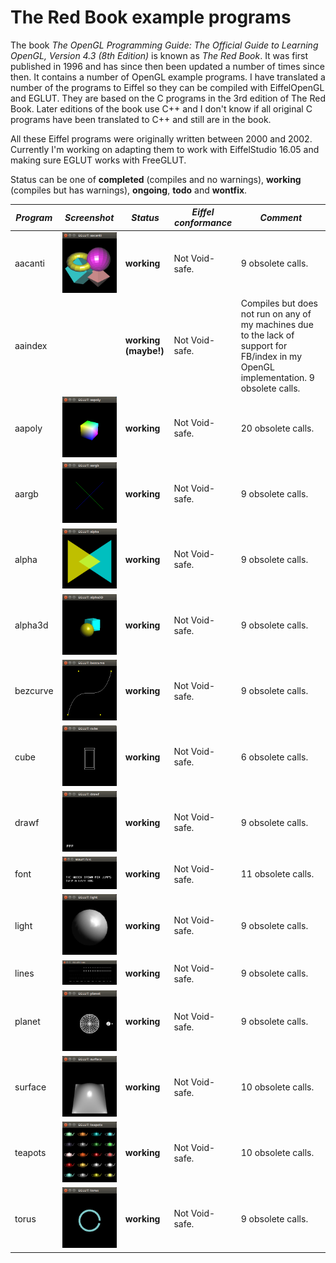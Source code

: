 The Red Book example programs
=============================

The book *The OpenGL Programming Guide:  The Official Guide to Learning OpenGL, Version 4.3 (8th Edition)* is known as *The Red Book*. It was first published in 1996 and has since then been updated a number of times since then. It contains a number of OpenGL example programs. I have translated a number of the programs to Eiffel so they can be compiled with EiffelOpenGL and EGLUT. They are based on the C programs in the 3rd edition of The Red Book. Later editions of the book use C++ and I don't know if all original C programs have been translated to C++ and still are in the book.

All these Eiffel programs were originally written between 2000 and 2002. Currently I'm working on adapting them to work with EiffelStudio 16.05 and making sure EGLUT works with FreeGLUT.

Status can be one of **completed** (compiles and no warnings), **working** (compiles but has warnings), **ongoing**, **todo** and **wontfix**.

| *Program* | *Screenshot* | *Status* | *Eiffel conformance* | *Comment* |
| --------- | ------------ | -------- | -------------------- | --------- |
| aacanti   | ![Screenshot](./aacanti/aacanti.png) | **working** | Not Void-safe. | 9 obsolete calls. |
| aaindex   |  | **working (maybe!)** | Not Void-safe. | Compiles but does not run on any of my machines due to the lack of support for FB/index in my OpenGL implementation. 9 obsolete calls. |
| aapoly    |  ![Screenshot](./aapoly/aapoly.png) | **working** | Not Void-safe. | 20 obsolete calls. |
| aargb     |  ![Screenshot](./aargb/aargb.png) | **working** | Not Void-safe. | 9 obsolete calls. |
| alpha     |  ![Screenshot](./alpha/alpha.png) | **working** | Not Void-safe. | 9 obsolete calls. |
| alpha3d   |  ![Screenshot](./alpha3d/alpha3d.png) | **working** | Not Void-safe. | 9 obsolete calls. |
| bezcurve  |  ![Screenshot](./bezcurve/bezcurve.png) | **working** | Not Void-safe. | 9 obsolete calls. |
| cube      |  ![Screenshot](./cube/cube.png) | **working** | Not Void-safe. | 6 obsolete calls. |
| drawf     |  ![Screenshot](./drawf/drawf.png) | **working** | Not Void-safe. | 9 obsolete calls. |
| font      |  ![Screenshot](./font/font.png) | **working** | Not Void-safe. | 11 obsolete calls. |
| light     |  ![Screenshot](./light/light.png) | **working** | Not Void-safe. | 9 obsolete calls. |
| lines     |  ![Screenshot](./lines/lines.png) | **working** | Not Void-safe. | 9 obsolete calls. |
| planet    |  ![Screenshot](./planet/planet.png) | **working** | Not Void-safe. | 9 obsolete calls. |
| surface   |  ![Screenshot](./surface/surface.png) | **working** | Not Void-safe. | 10 obsolete calls. |
| teapots   |  ![Screenshot](./teapots/teapots.png) | **working** | Not Void-safe. | 10 obsolete calls. |
| torus     |  ![Screenshot](./torus/torus.png) | **working** | Not Void-safe. | 9 obsolete calls. |
